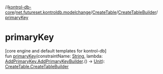//[kontrol-db-core](../../../../index.md)/[net.futureset.kontroldb.modelchange](../../index.md)/[CreateTable](../index.md)/[CreateTableBuilder](index.md)/[primaryKey](primary-key.md)

# primaryKey

[core engine and default templates for kontrol-db]\
fun [primaryKey](primary-key.md)(constraintName: [String](https://kotlinlang.org/api/latest/jvm/stdlib/kotlin/-string/index.html), lambda: [AddPrimaryKey.AddPrimaryKeyBuilder](../../-add-primary-key/-add-primary-key-builder/index.md).() -&gt; [Unit](https://kotlinlang.org/api/latest/jvm/stdlib/kotlin/-unit/index.html)): [CreateTable.CreateTableBuilder](index.md)
